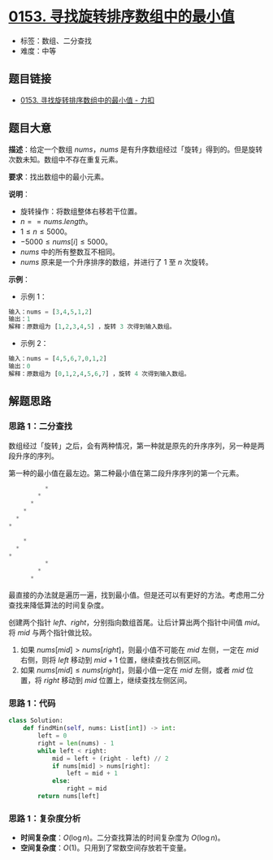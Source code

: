 # [0153. 寻找旋转排序数组中的最小值](https://leetcode.cn/problems/find-minimum-in-rotated-sorted-array/)

- 标签：数组、二分查找
- 难度：中等

## 题目链接

- [0153. 寻找旋转排序数组中的最小值 - 力扣](https://leetcode.cn/problems/find-minimum-in-rotated-sorted-array/)

## 题目大意

**描述**：给定一个数组 $nums$，$nums$ 是有升序数组经过「旋转」得到的。但是旋转次数未知。数组中不存在重复元素。

**要求**：找出数组中的最小元素。

**说明**：

- 旋转操作：将数组整体右移若干位置。
- $n == nums.length$。
- $1 \le n \le 5000$。
- $-5000 \le nums[i] \le 5000$。
- $nums$ 中的所有整数互不相同。
- $nums$ 原来是一个升序排序的数组，并进行了 $1$ 至 $n$ 次旋转。

**示例**：

- 示例 1：

```python
输入：nums = [3,4,5,1,2]
输出：1
解释：原数组为 [1,2,3,4,5] ，旋转 3 次得到输入数组。
```

- 示例 2：

```python
输入：nums = [4,5,6,7,0,1,2]
输出：0
解释：原数组为 [0,1,2,4,5,6,7] ，旋转 4 次得到输入数组。
```

## 解题思路

### 思路 1：二分查找

数组经过「旋转」之后，会有两种情况，第一种就是原先的升序序列，另一种是两段升序的序列。

第一种的最小值在最左边。第二种最小值在第二段升序序列的第一个元素。

```python
          *
        *
      *
    *
  *
*
```

```python
    *
  *
*
          *
        *
      *
```

最直接的办法就是遍历一遍，找到最小值。但是还可以有更好的方法。考虑用二分查找来降低算法的时间复杂度。

创建两个指针 $left$、$right$，分别指向数组首尾。让后计算出两个指针中间值 $mid$。将 $mid$ 与两个指针做比较。

1. 如果 $nums[mid] > nums[right]$，则最小值不可能在 $mid$ 左侧，一定在 $mid$ 右侧，则将 $left$ 移动到 $mid + 1$ 位置，继续查找右侧区间。
2. 如果 $nums[mid] \le nums[right]$，则最小值一定在 $mid$ 左侧，或者 $mid$ 位置，将 $right$ 移动到 $mid$ 位置上，继续查找左侧区间。

### 思路 1：代码

```python
class Solution:
    def findMin(self, nums: List[int]) -> int:
        left = 0
        right = len(nums) - 1
        while left < right:
            mid = left + (right - left) // 2
            if nums[mid] > nums[right]:
                left = mid + 1
            else:
                right = mid
        return nums[left]
```

### 思路 1：复杂度分析

- **时间复杂度**：$O(\log n)$。二分查找算法的时间复杂度为 $O(\log n)$。
- **空间复杂度**：$O(1)$。只用到了常数空间存放若干变量。

